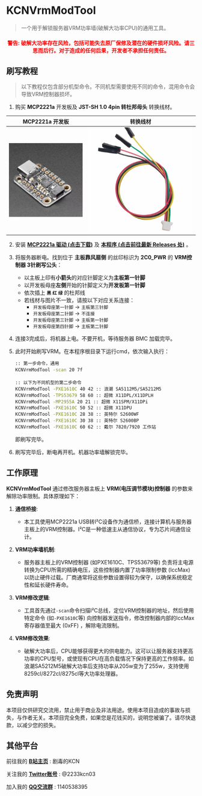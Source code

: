 # KCNVrmModTool

> 一个用于解锁服务器VRM功率墙(破解大功率CPU)的通用工具。

<h4 style="color:red; text-align:center;"> 
警告: 破解大功率存在风险，包括可能失去原厂保修及潜在的硬件损坏风险。请三思而后行。对于造成的任何后果，开发者不承担任何责任。
</h4>

## 刷写教程
> 以下教程仅包含部分机型命令。不同机型需要使用不同的命令，混用命令会导致VRM控制器损坏。

1. 购买 **MCP2221a** 开发板及 **JST-SH 1.0 4pin 转杜邦母头** 转换线材。

| MCP2221a 开发板 | 转换线材 |
|-----------------|---------|
| ![MCP2221a](./Docs/images/MCP2221a.png) | ![JST-SH4pin](./Docs/images/JST.png) |

2. 安装 **[MCP2221a 驱动 (点击下载)](https://ww1.microchip.com/downloads/aemDocuments/documents/OTH/ProductDocuments/SoftwareLibraries/Firmware/MCP2221_Windows_Driver_2021-02-22.zip)** 及 **[本程序 (点击前往最新 Releases 处)](https://github.com/JDDKCN/KCNVrmModTool/releases)** 。

3. 将服务器断电。找到位于 **主板靠风扇侧** 的丝印标识为 **2C0_PWR** 的 **VRM控制器 3针刷写公头**：
   - 以主板上印有**小箭头**的对应针脚定义为**主板第一针脚**
   - 以开发板母座**左侧**开始的针脚定义为**开发板第一针脚**
   - 依次插上 **`黑` `红` `绿`** 的杜邦线
   - 若线材与图片不一致，请按以下对应关系连接：
     - `开发板母座第一针脚` → `主板第三针脚`
     - `开发板母座第二针脚` → `不连接`
     - `开发板母座第三针脚` → `主板第一针脚`
     - `开发板母座第四针脚` → `主板第二针脚`

4. 连接3完成后，将机器上电。不要开机，等待服务器 BMC 加载完毕。

5. 此时开始刷写VRM。在本程序根目录下运行cmd，依次输入执行：
   ```bash
   :: 第一步命令，通用
   KCNVrmModTool -scan 20 7f 

   :: 以下为不同机型的第二步命令
   KCNVrmModTool -PXE1610C 40 42 :: 浪潮 SA5112M5/SA5212M5
   KCNVrmModTool -TPS53679 58 60 :: 超微 X11DPL/X11DPLH
   KCNVrmModTool -MP2955A 20 21 :: 超微 X11SPM/X11DPi
   KCNVrmModTool -PXE1610C 50 52 :: 超微 X11DPU
   KCNVrmModTool -PXE1610C 28 38 :: 英特尔 S2600WF
   KCNVrmModTool -PXE1610C 30 38 :: 英特尔 S2600BP
   KCNVrmModTool -PXE1610C 60 62 :: 戴尔 7820/7920 工作站
   ```
   即刷写完毕。

6. 刷写完毕后，断电再开机。机器功率墙解锁完毕。

## 工作原理

**KCNVrmModTool** 通过修改服务器主板上 **VRM(电压调节模块)控制器** 的参数来解除功率限制。具体原理如下：

1. **通信桥接**: 
   - 本工具使用MCP2221a USB转I²C设备作为通信桥，连接计算机与服务器主板上的VRM控制器。I²C是一种低速主从通信协议，专为芯片间通信设计。

2. **VRM功率墙机制**:
   - 服务器主板上的VRM控制器 (如PXE1610C、TPS53679等) 负责将主电源转换为CPU所需的精确电压，这些控制器内置了功率限制参数 (IccMax) 以防止硬件过载。厂商通常将这些参数设置得较为保守，以确保系统稳定性和延长硬件寿命。

3. **VRM修改逻辑**:
   - 工具首先通过`-scan`命令扫描I²C总线，定位VRM控制器的地址，然后使用特定命令 (如`-PXE1610C`等) 向控制器发送指令，修改控制器内部的IccMax寄存器值至最大 (0xFF) ，解除电流限制。

4. **VRM修改效果**:
   - 破解大功率后，CPU能够获得更大的供电能力。这可以让服务器支持更高功率的CPU型号，或使现有CPU在高负载情况下保持更高的工作频率。如浪潮SA5212M5破解大功率后支持功率从205w变为了255w，支持使用8259cl/8272cl/8275cl等大功率处理器。

## 免责声明
本项目仅供研究交流用，禁止用于商业及非法用途。使用本项目造成的事故与损失，与作者无关。本项目完全免费，如果您是花钱买的，说明您被骗了。请尽快退款，以减少您的损失。

## 其他平台
前往我的 [**B站主页**](https://space.bilibili.com/475547854/) : 剧毒的KCN

关注我的 [**Twitter账号**](https://twitter.com/2233KCN03) : @2233kcn03

加入我的 [**QQ交流群**](http://qm.qq.com/cgi-bin/qm/qr?_wv=1027&k=_-W8U_Mrz_nOu3eD_u3VGiPICKe9t7zY&authKey=rB2PW5mIrIY3ARjMqqWtw%2F2Qpejm5EArmuy95Wq1GfC7gLzUzTRATTnULKUKtb76&noverify=0&group_code=1140538395) : 1140538395

